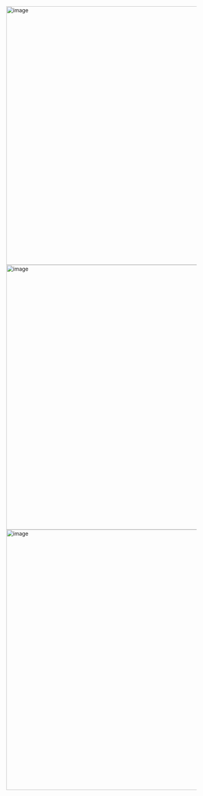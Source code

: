 <img width="918" height="682" alt="image" src="https://github.com/user-attachments/assets/fe3c3adb-418c-4897-8ba1-be66e253881a" />
<img width="919" height="698" alt="image" src="https://github.com/user-attachments/assets/fbc5a4a5-dae5-4fb6-8a3f-861c087df0a2" />
<img width="920" height="687" alt="image" src="https://github.com/user-attachments/assets/ae2455f4-7452-4c05-9c9b-69a22a985aa2" />

